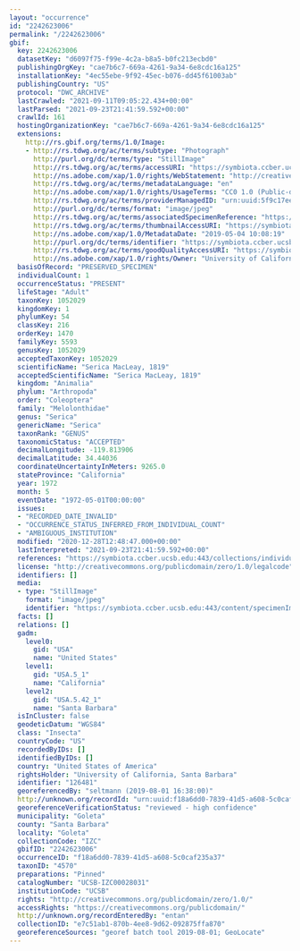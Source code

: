 ```yaml
---
layout: "occurrence"
id: "2242623006"
permalink: "/2242623006"
gbif:
  key: 2242623006
  datasetKey: "d6097f75-f99e-4c2a-b8a5-b0fc213ecbd0"
  publishingOrgKey: "cae7b6c7-669a-4261-9a34-6e8cdc16a125"
  installationKey: "4ec55ebe-9f92-45ec-b076-dd45f61003ab"
  publishingCountry: "US"
  protocol: "DWC_ARCHIVE"
  lastCrawled: "2021-09-11T09:05:22.434+00:00"
  lastParsed: "2021-09-23T21:41:59.592+00:00"
  crawlId: 161
  hostingOrganizationKey: "cae7b6c7-669a-4261-9a34-6e8cdc16a125"
  extensions:
    http://rs.gbif.org/terms/1.0/Image:
    - http://rs.tdwg.org/ac/terms/subtype: "Photograph"
      http://purl.org/dc/terms/type: "StillImage"
      http://rs.tdwg.org/ac/terms/accessURI: "https://symbiota.ccber.ucsb.edu:443/content/specimenImages/UCSB_IZC/UCSB-IZC00028/UCSB-IZC00028031_lg.jpg"
      http://ns.adobe.com/xap/1.0/rights/WebStatement: "http://creativecommons.org/publicdomain/zero/1.0/"
      http://rs.tdwg.org/ac/terms/metadataLanguage: "en"
      http://ns.adobe.com/xap/1.0/rights/UsageTerms: "CC0 1.0 (Public-domain)"
      http://rs.tdwg.org/ac/terms/providerManagedID: "urn:uuid:5f9c17ee-ebe4-4ad1-a47b-154eb28de440"
      http://purl.org/dc/terms/format: "image/jpeg"
      http://rs.tdwg.org/ac/terms/associatedSpecimenReference: "https://symbiota.ccber.ucsb.edu:443/collections/individual/index.php?occid=126481"
      http://rs.tdwg.org/ac/terms/thumbnailAccessURI: "https://symbiota.ccber.ucsb.edu:443/content/specimenImages/UCSB_IZC/UCSB-IZC00028/UCSB-IZC00028031_tn.jpg"
      http://ns.adobe.com/xap/1.0/MetadataDate: "2019-05-04 10:08:19"
      http://purl.org/dc/terms/identifier: "https://symbiota.ccber.ucsb.edu:443/content/specimenImages/UCSB_IZC/UCSB-IZC00028/UCSB-IZC00028031_lg.jpg"
      http://rs.tdwg.org/ac/terms/goodQualityAccessURI: "https://symbiota.ccber.ucsb.edu:443/content/specimenImages/UCSB_IZC/UCSB-IZC00028/UCSB-IZC00028031.jpg"
      http://ns.adobe.com/xap/1.0/rights/Owner: "University of California, Santa Barbara"
  basisOfRecord: "PRESERVED_SPECIMEN"
  individualCount: 1
  occurrenceStatus: "PRESENT"
  lifeStage: "Adult"
  taxonKey: 1052029
  kingdomKey: 1
  phylumKey: 54
  classKey: 216
  orderKey: 1470
  familyKey: 5593
  genusKey: 1052029
  acceptedTaxonKey: 1052029
  scientificName: "Serica MacLeay, 1819"
  acceptedScientificName: "Serica MacLeay, 1819"
  kingdom: "Animalia"
  phylum: "Arthropoda"
  order: "Coleoptera"
  family: "Melolonthidae"
  genus: "Serica"
  genericName: "Serica"
  taxonRank: "GENUS"
  taxonomicStatus: "ACCEPTED"
  decimalLongitude: -119.813906
  decimalLatitude: 34.44036
  coordinateUncertaintyInMeters: 9265.0
  stateProvince: "California"
  year: 1972
  month: 5
  eventDate: "1972-05-01T00:00:00"
  issues:
  - "RECORDED_DATE_INVALID"
  - "OCCURRENCE_STATUS_INFERRED_FROM_INDIVIDUAL_COUNT"
  - "AMBIGUOUS_INSTITUTION"
  modified: "2020-12-28T12:48:47.000+00:00"
  lastInterpreted: "2021-09-23T21:41:59.592+00:00"
  references: "https://symbiota.ccber.ucsb.edu:443/collections/individual/index.php?occid=126481"
  license: "http://creativecommons.org/publicdomain/zero/1.0/legalcode"
  identifiers: []
  media:
  - type: "StillImage"
    format: "image/jpeg"
    identifier: "https://symbiota.ccber.ucsb.edu:443/content/specimenImages/UCSB_IZC/UCSB-IZC00028/UCSB-IZC00028031_lg.jpg"
  facts: []
  relations: []
  gadm:
    level0:
      gid: "USA"
      name: "United States"
    level1:
      gid: "USA.5_1"
      name: "California"
    level2:
      gid: "USA.5.42_1"
      name: "Santa Barbara"
  isInCluster: false
  geodeticDatum: "WGS84"
  class: "Insecta"
  countryCode: "US"
  recordedByIDs: []
  identifiedByIDs: []
  country: "United States of America"
  rightsHolder: "University of California, Santa Barbara"
  identifier: "126481"
  georeferencedBy: "seltmann (2019-08-01 16:38:00)"
  http://unknown.org/recordId: "urn:uuid:f18a6dd0-7839-41d5-a608-5c0caf235a37"
  georeferenceVerificationStatus: "reviewed - high confidence"
  municipality: "Goleta"
  county: "Santa Barbara"
  locality: "Goleta"
  collectionCode: "IZC"
  gbifID: "2242623006"
  occurrenceID: "f18a6dd0-7839-41d5-a608-5c0caf235a37"
  taxonID: "4570"
  preparations: "Pinned"
  catalogNumber: "UCSB-IZC00028031"
  institutionCode: "UCSB"
  rights: "http://creativecommons.org/publicdomain/zero/1.0/"
  accessRights: "https://creativecommons.org/publicdomain/"
  http://unknown.org/recordEnteredBy: "entan"
  collectionID: "e7c51ab1-870b-4ee8-9d62-092875ffa870"
  georeferenceSources: "georef batch tool 2019-08-01; GeoLocate"
---
```


